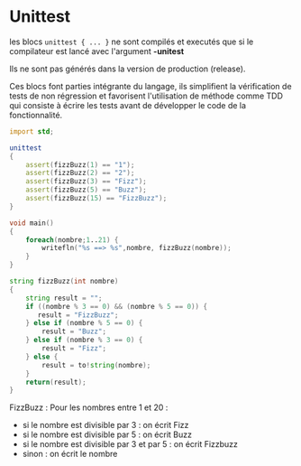 # Unittest

les blocs `unittest { ... }` ne sont compilés et executés que si le compilateur est lancé avec l'argument **-unitest**

Ils ne sont pas générés dans la version de production (release).

Ces blocs font parties intégrante du langage, ils simplifient la vérification de tests de non régression et favorisent l'utilisation de méthode comme TDD qui consiste à écrire les tests avant de développer le code de la fonctionnalité.

```D
import std;

unittest
{
    assert(fizzBuzz(1) == "1");
    assert(fizzBuzz(2) == "2");
    assert(fizzBuzz(3) == "Fizz");
    assert(fizzBuzz(5) == "Buzz");
    assert(fizzBuzz(15) == "FizzBuzz");
}

void main()
{
    foreach(nombre;1..21) {
        writefln("%s ==> %s",nombre, fizzBuzz(nombre)); 
    }
}

string fizzBuzz(int nombre)
{
	string result = "";
    if ((nombre % 3 == 0) && (nombre % 5 == 0)) {
       result = "FizzBuzz";  
    } else if (nombre % 5 == 0) {
        result = "Buzz";
    } else if (nombre % 3 == 0) {
        result = "Fizz";
    } else {
        result = to!string(nombre);
    }
    return(result);
}
```

FizzBuzz :  Pour les nombres entre 1 et 20 :
-    si le nombre est divisible par 3 : on écrit Fizz
-    si le nombre est divisible par 5 : on écrit Buzz
-    si le nombre est divisible par 3 et par 5 : on écrit Fizzbuzz
-    sinon : on écrit le nombre
  